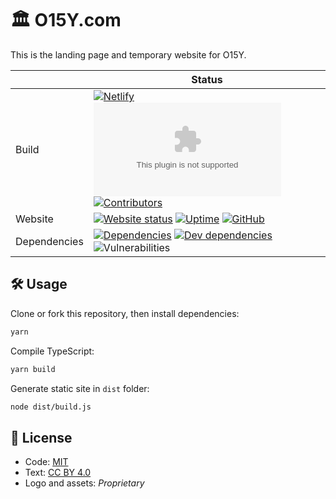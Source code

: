 # 🏛️ O15Y.com
This is the landing page and temporary website for O15Y.

|  | Status |
| - | - |
| Build | [![Netlify](https://img.shields.io/netlify/7a862c90-47b8-4d0a-8ce5-2179621aacea)](https://app.netlify.com/sites/o15y/deploys) [![Travis CI](https://img.shields.io/travis/o15y/o15y.com)](https://travis-ci.org/o15y/o15y.com) [![Contributors](https://img.shields.io/github/contributors/o15y/o15y.com.svg)](https://github.com/o15y/o15y.com/graphs/contributors) |
| Website | [![Website status](https://img.shields.io/website?down_color=red&down_message=down&up_color=brightgreen&up_message=online&url=https%3A%2F%2Fo15y.com)](https://o15y.com) [![Uptime](https://img.shields.io/uptimerobot/ratio/7/m782632881-bda8fbb84fa7194d74e9ac8b)](https://stats.uptimerobot.com/m29YvtjqOg) [![GitHub](https://img.shields.io/github/license/o15y/o15y.com.svg)](https://github.com/o15y/o15y.com/blob/master/LICENSE) |
| Dependencies | [![Dependencies](https://img.shields.io/david/o15y/o15y.com.svg)](https://david-dm.org/o15y/o15y.com) [![Dev dependencies](https://img.shields.io/david/dev/o15y/o15y.com.svg)](https://david-dm.org/o15y/o15y.com) ![Vulnerabilities](https://img.shields.io/snyk/vulnerabilities/github/o15y/o15y.com.svg) |

## 🛠 Usage

Clone or fork this repository, then install dependencies:

```bash
yarn
```

Compile TypeScript:

```bash
yarn build
```

Generate static site in `dist` folder:

```bash
node dist/build.js
```

## 📝 License
- Code: [MIT](https://github.com/o15y/o15y.com/blob/master/LICENSE)
- Text: [CC BY 4.0](https://creativecommons.org/licenses/by/4.0/)
- Logo and assets: *Proprietary*
